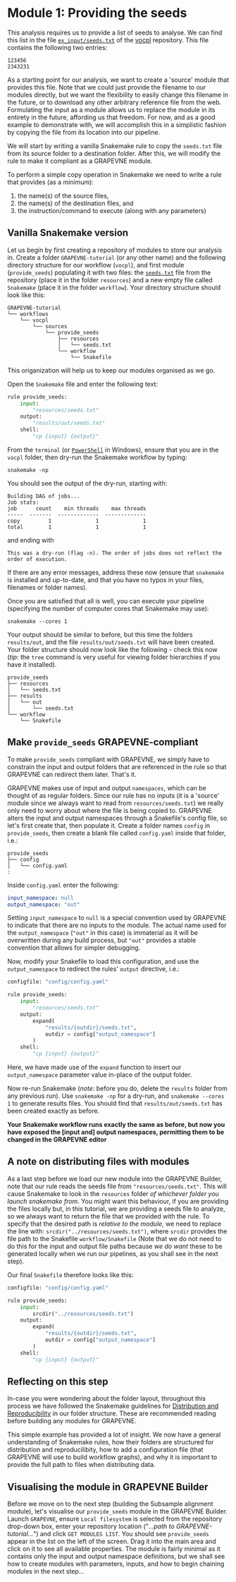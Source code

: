 # Module 1: Providing the seeds

This analysis requires us to provide a list of seeds to analyse. We can find this
list in the file
[`ex_input/seeds.txt`](https://raw.githubusercontent.com/jsbrittain/vocpl/master/ex_input/seeds.txt)
of the [vocpl](https://github.com/joetsui1994/vocpl) repository.
This file contains the following two entries:

```
123456
2343231
```

As a starting point for our analysis, we want to create a 'source' module that
provides this file. Note that we could just provide the filename to our modules
directly, but we want the flexibility to easily change this filename in the
future, or to download any other arbitrary reference file
from the web. Formulating the input as a module allows us to replace the module
in its entirety in the future, affording us that freedom. For now, and as a good
example to demonstrate with, we will accomplish this in a simplistic fashion by copying
the file from its location into our pipeline.

We will start by writing a vanilla Snakemake rule to copy the `seeds.txt` file
from its source folder to a destination folder. After this, we will modify the
rule to make it compliant as a GRAPEVNE module.

To perform a simple copy operation in Snakemake we need to write a rule that
provides (as a minimum):

1. the name(s) of the source files,
2. the name(s) of the destination files, and
3. the instruction/command to execute (along with any parameters)

## Vanilla Snakemake version

Let us begin by first creating a repository of modules to store our analysis in.
Create a folder `GRAPEVNE-tutorial` (or any other name) and the following
directory structure for our workflow (`vocpl`), and first module (`provide_seeds`)
populating it with two files: the
[`seeds.txt`](https://raw.githubusercontent.com/jsbrittain/vocpl/master/ex_input/seeds.txt)
file from the repository (place it in the folder `resources`) and a new empty
file called `Snakemake` (place it in the folder `workflow`). Your directory
structure should look like this:

```
GRAPEVNE-tutorial
└── workflows
    └── vocpl
        └── sources
            └── provide_seeds
                ├── resources
                │   └── seeds.txt
                └── workflow
                    └── Snakefile
```

This origanization will help us to keep our modules organised as we go.

Open the `Snakemake` file and enter the following text:

```python
rule provide_seeds:
    input:
        "resources/seeds.txt"
    output:
        "results/out/seeds.txt"
    shell:
        "cp {input} {output}"
```

From the `terminal` (or [`PowerShell`](https://learn.microsoft.com/en-us/powershell/)
in Windows), ensure that you are in the `vocpl` folder, then dry-run the Snakemake
workflow by typing:

```
snakemake -np
```

You should see the output of the dry-run, starting with:

```
Building DAG of jobs...
Job stats:
job      count    min threads    max threads
-----  -------  -------------  -------------
copy         1              1              1
total        1              1              1
```

and ending with

```
This was a dry-run (flag -n). The order of jobs does not reflect the order of execution.
```

If there are any error messages, address these
now (ensure that `snakemake` is installed and up-to-date, and that you have no
typos in your files, filenames or folder names).

Once you are satisfied that all is well, you can execute your pipeline
(specifying the number of computer cores that Snakemake may use):

```
snakemake --cores 1
```

Your output should be similar to before, but this time the folders `results/out`,
and the file `results/out/seeds.txt`
will have been created. Your folder structure should now look like the following -
check this now (_tip_: the `tree` command is very useful for viewing folder
hierarchies if you have it installed).

```
provide_seeds
├── resources
│   └── seeds.txt
├── results
│   └── out
│       └── seeds.txt
└── workflow
    └── Snakefile
```

## Make `provide_seeds` GRAPEVNE-compliant

To make `provide_seeds` compliant with GRAPEVNE, we simply have to constrain
the input and output folders that are referenced in the rule so that GRAPEVNE
can redirect them later. That's it.

GRAPEVNE makes use of input and output `namespaces`, which can be thought of
as regular folders. Since our rule has no inputs (it is a 'source' module
since we always want to read from `resources/seeds.txt`)
we really only need to worry about where the file is being copied to. GRAPEVNE
alters the input and output namespaces through a Snakefile's config file, so
let's first create that, then populate it. Create a folder names `config` in
`provide_seeds`, then create a blank file called `config.yaml` inside that
folder, i.e.:

```
provide_seeds
├── config
│   └── config.yaml
:
```

Inside `config.yaml` enter the following:

```yaml
input_namespace: null
output_namespace: "out"
```

Setting `input_namespace` to `null` is a special convention used by GRAPEVNE
to indicate that there are no inputs to the module. The actual name used for
the `output_namespace` (`"out"` in this case) is immaterial as it will be
overwritten during any build process, but `"out"` provides a stable convention
that allows for simpler debugging.

Now, modify your Snakefile to load this configuration, and use the `output_namespace`
to redirect the rules' `output` directive, i.e.:

```python
configfile: "config/config.yaml"

rule provide_seeds:
    input:
        "resources/seeds.txt"
    output:
        expand(
            "results/{outdir}/seeds.txt",
            outdir = config["output_namespace"]
        )
    shell:
        "cp {input} {output}"
```

Here, we have made use of the `expand` function to insert our `output_namespace`
parameter value in-place of the output folder.

Now re-run Snakemake (_note_: before you do, delete the `results` folder from
any previous run). Use `snakemake -np` for a dry-run, and `snakemake --cores 1`
to generate results files. You should find that `results/out/seeds.txt` has been
created exactly as before.

**Your Snakemake workflow runs exactly the same as before, but now you have
exposed the [input and] output namespaces, permitting them to be changed in the
GRAPEVNE editor**

## A note on distributing files with modules

As a last step before we load our new module into the GRAPEVNE Builder, note
that our rule reads the seeds file from `"resources/seeds.txt"`. This will cause
Snakemake to look in the `resources` folder _of whichever folder you launch
snakemake from_. You might want this behaviour, if you are providing the files
locally but, in this tutorial, we are providing a seeds file to analyze, so we
always want to return the file that we provided with the rule.
To specify that the desired
path is _relative to the module_, we need to replace the line with:
`srcdir("../resources/seeds.txt")`, where `srcdir` provides the file path to
the Snakefile `workflow/Snakefile` (Note that we do not need to do this for the
input and output file paths because _we do want_ these to be generated locally
when we run our pipelines, as you shall see in the next step).

Our final `Snakefile` therefore looks like this:

```python
configfile: "config/config.yaml"

rule provide_seeds:
    input:
        srcdir("../resources/seeds.txt")
    output:
        expand(
            "results/{outdir}/seeds.txt",
            outdir = config["output_namespace"]
        )
    shell:
        "cp {input} {output}"
```

## Reflecting on this step

In-case you were wondering about the folder layout, throughout this
process we have followed the Snakemake guidelines for
[Distribution and Reproducibility](https://snakemake.readthedocs.io/en/stable/snakefiles/deployment.html)
in our folder structure. These are recommended reading before building any
modules for GRAPEVNE.

This simple example has provided a lot of insight. We now have a general
understanding of Snakemake rules, how their folders are structured for
distribution and reproducilibity, how to add a configuration file (that
GRAPEVNE will use to build workflow graphs), and why it is important to
provide the full path to files when distributing data.

## Visualising the module in GRAPEVNE Builder

Before we move on to the next step (building the Subsample alignment module),
let's visualise our `provide_seeds` module in the GRAPEVNE Builder. Launch
`GRAPEVNE`, ensure `Local filesystem` is selected from the repository drop-down
box, enter your repository location ("_...path to GRAPEVNE-tutorial..._") and click
`GET MODULES LIST`. You should see `provide_seeds` appear in the list on the
left of the screen. Drag it into the main area and click on it to see all
available properties. The module is fairly minimal as it contains only the
input and output namespace definitions, but we shall see how to create modules
with parameters, inputs, and how to begin chaining modules in the next step...
